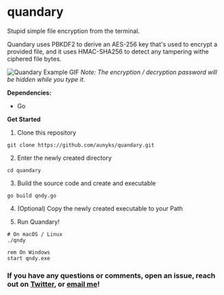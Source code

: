 # quandary
Stupid simple file encryption from the terminal.  

Quandary uses PBKDF2 to derive an AES-256 key that's used to encrypt a provided file, and it uses HMAC-SHA256 to detect any tampering withe ciphered file bytes.

![Quandary Example GIF](https://raw.githubusercontent.com/aunyks/quandary/master/quandary-example.gif)
*Note: The encryption / decryption password will be hidden while you type it.* 

**Dependencies:**  
- Go  

**Get Started**  
1. Clone this repository
```
git clone https://github.com/aunyks/quandary.git
```
2. Enter the newly created directory
```
cd quandary
```
3. Build the source code and create and executable
```
go build qndy.go
```
4. (Optional) Copy the newly created executable to your Path  

5. Run Quandary!
```
# On macOS / Linux
./qndy
```
```
rem On Windows
start qndy.exe
```

### If you have any questions or comments, open an issue, reach out on [Twitter](https://twitter.com/aunyks), or [email me](mailto:me@aunyks.com)!

